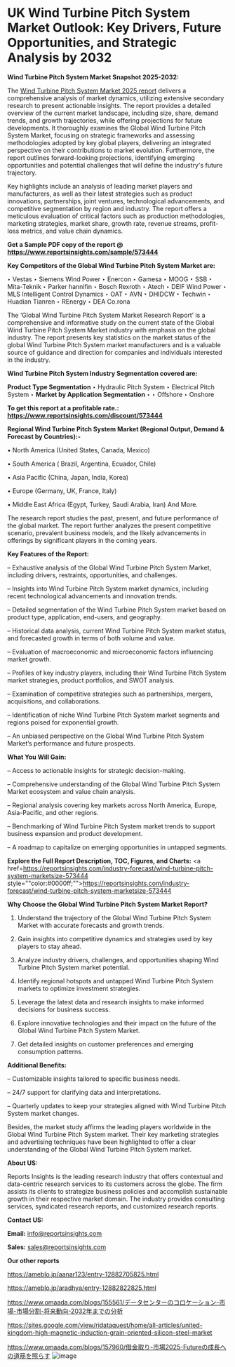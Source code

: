 # UK Wind Turbine Pitch System Market Outlook: Key Drivers, Future Opportunities, and Strategic Analysis by 2032

<strong>Wind Turbine Pitch System Market Snapshot 2025-2032:</strong>

The <a href=https://www.reportsinsights.com/sample/573444>Wind Turbine Pitch System Market 2025 report</a> delivers a comprehensive analysis of market dynamics, utilizing extensive secondary research to present actionable insights. The report provides a detailed overview of the current market landscape, including size, share, demand trends, and growth trajectories, while offering projections for future developments. It thoroughly examines the Global Wind Turbine Pitch System Market, focusing on strategic frameworks and assessing methodologies adopted by key global players, delivering an integrated perspective on their contributions to market evolution. Furthermore, the report outlines forward-looking projections, identifying emerging opportunities and potential challenges that will define the industry's future trajectory.

Key highlights include an analysis of leading market players and manufacturers, as well as their latest strategies such as product innovations, partnerships, joint ventures, technological advancements, and competitive segmentation by region and industry. The report offers a meticulous evaluation of critical factors such as production methodologies, marketing strategies, market share, growth rate, revenue streams, profit-loss metrics, and value chain dynamics.

<strong>Get a Sample PDF copy of the report @ <a href=https://www.reportsinsights.com/sample/573444 style=color:#0000ff;>https://www.reportsinsights.com/sample/573444</a></strong>

<strong>Key Competitors of the Global Wind Turbine Pitch System Market are:</strong>

‣ Vestas
‣ Siemens Wind Power
‣ Enercon
‣ Gamesa
‣ MOOG
‣ SSB
‣ Mita-Teknik
‣ Parker hannifin
‣ Bosch Rexroth
‣ Atech
‣ DEIF Wind Power
‣ MLS Intelligent Control Dynamics
‣ OAT
‣ AVN
‣ DHIDCW
‣ Techwin
‣ Huadian Tianren
‣ REnergy
‣ DEA Co.rona

The ‘Global Wind Turbine Pitch System Market Research Report’ is a comprehensive and informative study on the current state of the Global Wind Turbine Pitch System Market industry with emphasis on the global industry. The report presents key statistics on the market status of the global Wind Turbine Pitch System market manufacturers and is a valuable source of guidance and direction for companies and individuals interested in the industry.

<strong>Wind Turbine Pitch System Industry Segmentation covered are:</strong>

<strong>Product Type Segmentation</strong>
‣
Hydraulic Pitch System
‣ Electrical Pitch System
‣ 
<strong>Market by Application Segmentation</strong>
‣
‣  Offshore
‣ Onshore

<strong>To get this report at a profitable rate.: <a href=https://www.reportsinsights.com/discount/573444 style=color:#0000ff;>https://www.reportsinsights.com/discount/573444</a></strong>

<strong>Regional Wind Turbine Pitch System Market (Regional Output, Demand &amp; Forecast by Countries):-</strong>

• North America (United States, Canada, Mexico)

• South America ( Brazil, Argentina, Ecuador, Chile)

• Asia Pacific (China, Japan, India, Korea)

• Europe (Germany, UK, France, Italy)

• Middle East Africa (Egypt, Turkey, Saudi Arabia, Iran) And More.

The research report studies the past, present, and future performance of the global market. The report further analyzes the present competitive scenario, prevalent business models, and the likely advancements in offerings by significant players in the coming years.

<strong>Key Features of the Report:</strong>

– Exhaustive analysis of the Global Wind Turbine Pitch System Market, including drivers, restraints, opportunities, and challenges.

– Insights into Wind Turbine Pitch System market dynamics, including recent technological advancements and innovation trends.

– Detailed segmentation of the Wind Turbine Pitch System market based on product type, application, end-users, and geography.

– Historical data analysis, current Wind Turbine Pitch System market status, and forecasted growth in terms of both volume and value.

– Evaluation of macroeconomic and microeconomic factors influencing market growth.

– Profiles of key industry players, including their Wind Turbine Pitch System market strategies, product portfolios, and SWOT analysis.

– Examination of competitive strategies such as partnerships, mergers, acquisitions, and collaborations.

– Identification of niche Wind Turbine Pitch System market segments and regions poised for exponential growth.

– An unbiased perspective on the Global Wind Turbine Pitch System Market’s performance and future prospects.

<strong>What You Will Gain:</strong>

– Access to actionable insights for strategic decision-making.

– Comprehensive understanding of the Global Wind Turbine Pitch System Market ecosystem and value chain analysis.

– Regional analysis covering key markets across North America, Europe, Asia-Pacific, and other regions.

– Benchmarking of Wind Turbine Pitch System market trends to support business expansion and product development.

– A roadmap to capitalize on emerging opportunities in untapped segments.

<strong>Explore the Full Report Description, TOC, Figures, and Charts:</strong>
<a href=https://reportsinsights.com/industry-forecast/wind-turbine-pitch-system-marketsize-573444 style=""color:#0000ff;"">https://reportsinsights.com/industry-forecast/wind-turbine-pitch-system-marketsize-573444</a>

<strong>Why Choose the Global Wind Turbine Pitch System Market Report?</strong>

1. Understand the trajectory of the Global Wind Turbine Pitch System Market with accurate forecasts and growth trends.

2. Gain insights into competitive dynamics and strategies used by key players to stay ahead.

3. Analyze industry drivers, challenges, and opportunities shaping Wind Turbine Pitch System market potential.

4. Identify regional hotspots and untapped Wind Turbine Pitch System markets to optimize investment strategies.

5. Leverage the latest data and research insights to make informed decisions for business success.

6. Explore innovative technologies and their impact on the future of the Global Wind Turbine Pitch System Market.

7. Get detailed insights on customer preferences and emerging consumption patterns.

<strong>Additional Benefits:</strong>

– Customizable insights tailored to specific business needs.

– 24/7 support for clarifying data and interpretations.

– Quarterly updates to keep your strategies aligned with Wind Turbine Pitch System market changes.

Besides, the market study affirms the leading players worldwide in the Global Wind Turbine Pitch System market. Their key marketing strategies and advertising techniques have been highlighted to offer a clear understanding of the Global Wind Turbine Pitch System market.

<strong><strong>About US</strong>:</strong>

Reports Insights is the leading research industry that offers contextual and data-centric research services to its customers across the globe. The firm assists its clients to strategize business policies and accomplish sustainable growth in their respective market domain. The industry provides consulting services, syndicated research reports, and customized research reports.

<strong>Contact US:</strong>

<p class=><b>Email:</b> <a href=mailto:info@reportsinsights.com>info@reportsinsights.com</a></p>
<p class=><b>Sales:</b> <a href=mailto:sales@reportsinsights.com>sales@reportsinsights.com</a></p>

<strong>Our other reports</strong>

<a href=https://ameblo.jp/aanar123/entry-12882705825.html>https://ameblo.jp/aanar123/entry-12882705825.html</a>

<a href=https://ameblo.jp/aradhya/entry-12882822825.html>https://ameblo.jp/aradhya/entry-12882822825.html</a>

<a href=https://www.omaada.com/blogs/155561/データセンターのコロケーション-市場-市場分割-将来動向-2032年までの分析>https://www.omaada.com/blogs/155561/データセンターのコロケーション-市場-市場分割-将来動向-2032年までの分析</a>

<a href=https://sites.google.com/view/ridataquest/home/all-articles/united-kingdom-high-magnetic-induction-grain-oriented-silicon-steel-market>https://sites.google.com/view/ridataquest/home/all-articles/united-kingdom-high-magnetic-induction-grain-oriented-silicon-steel-market</a>

<a href=https://www.omaada.com/blogs/157960/借金取り-市場2025-Futureの成長への道筋を照らす>https://www.omaada.com/blogs/157960/借金取り-市場2025-Futureの成長への道筋を照らす</a>
![image](https://github.com/user-attachments/assets/f6091fa9-743f-4ff5-b6f7-4e6d89fe2843)

